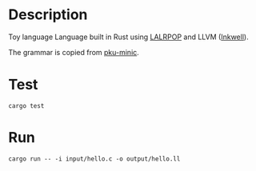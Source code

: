 # Description

Toy language Language built in Rust using [LALRPOP](https://crates.io/crates/lalrpop) and LLVM ([Inkwell](https://crates.io/crates/inkwell)).

The grammar is copied from [pku-minic](https://pku-minic.github.io/online-doc/#/misc-app-ref/sysy-spec).

# Test
```
cargo test
```

# Run
```
cargo run -- -i input/hello.c -o output/hello.ll
```

